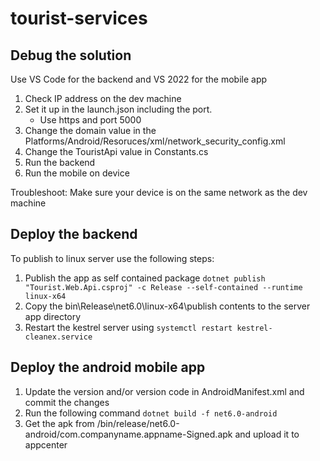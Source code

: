 # tourist-services

## Debug the solution
Use VS Code for the backend and VS 2022 for the mobile app
1. Check IP address on the dev machine
2. Set it up in the launch.json including the port.
   - Use https and port 5000
3.  Change the domain value in the Platforms/Android/Resoruces/xml/network_security_config.xml
4.  Change the TouristApi value in Constants.cs
5.  Run the backend
6.  Run the mobile on device
   
Troubleshoot: Make sure your device is on the same network as the dev machine

## Deploy the backend
To publish to linux server use the following steps:

1. Publish the app as self contained package
`dotnet publish "Tourist.Web.Api.csproj" -c Release --self-contained --runtime linux-x64`
2. Copy the bin\Release\net6.0\linux-x64\publish contents to the server app directory
3. Restart the kestrel server using
   `systemctl restart kestrel-cleanex.service`

## Deploy the android mobile app
1. Update the version and/or version code in AndroidManifest.xml and commit the changes
2. Run the following command `dotnet build -f net6.0-android`
3. Get the apk from  <app-root-dir>/bin/release/net6.0-android/com.companyname.appname-Signed.apk and upload it to appcenter